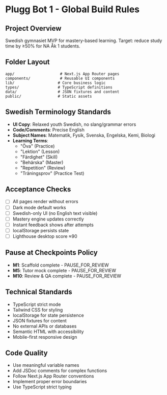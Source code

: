# Plugg Bot 1 - Global Build Rules

## Project Overview
Swedish gymnasiet MVP for mastery-based learning. Target: reduce study time by ≥50% for NA Åk 1 students.

## Folder Layout
```
app/                    # Next.js App Router pages
components/             # Reusable UI components
lib/                   # Core business logic
types/                 # TypeScript definitions
data/                  # JSON fixtures and content
public/                # Static assets
```

## Swedish Terminology Standards
- **UI Copy**: Relaxed youth Swedish, no slang/grammar errors
- **Code/Comments**: Precise English
- **Subject Names**: Matematik, Fysik, Svenska, Engelska, Kemi, Biologi
- **Learning Terms**: 
  - "Öva" (Practice)
  - "Lektion" (Lesson) 
  - "Färdighet" (Skill)
  - "Behärska" (Master)
  - "Repetition" (Review)
  - "Träningsprov" (Practice Test)

## Acceptance Checks
- [ ] All pages render without errors
- [ ] Dark mode default works
- [ ] Swedish-only UI (no English text visible)
- [ ] Mastery engine updates correctly
- [ ] Instant feedback shows after attempts
- [ ] localStorage persists state
- [ ] Lighthouse desktop score ≈90

## Pause at Checkpoints Policy
- **M1**: Scaffold complete - PAUSE_FOR_REVIEW
- **M5**: Tutor mock complete - PAUSE_FOR_REVIEW
- **M10**: Review & QA complete - PAUSE_FOR_REVIEW

## Technical Standards
- TypeScript strict mode
- Tailwind CSS for styling
- localStorage for state persistence
- JSON fixtures for content
- No external APIs or databases
- Semantic HTML with accessibility
- Mobile-first responsive design

## Code Quality
- Use meaningful variable names
- Add JSDoc comments for complex functions
- Follow Next.js App Router conventions
- Implement proper error boundaries
- Use TypeScript strict typing
